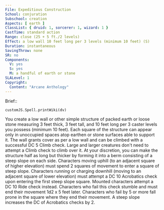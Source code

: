 ```yaml
---
File: Expeditious Construction
School: conjuration
Subschool: creation
Aspects: [ earth ]
ClassList: { druid: 1, sorcerer: 1, wizard: 1 }
CastTime: standard action
Range: close (25 + 5 ft./2 levels)
Effect: a low wall 10 feet long per 3 levels (minimum 10 feet) (S)
Duration: instantaneous
SavingThrow: none
SR: no
Components:
  V: yes
  S: yes
  M: a handful of earth or stone
SLALevel: 1
Copyright:
  Content: "Arcane Anthology"
---
```

Brief:: 

```dataviewjs
customJS.Spell.printWiki(dv)
```

You create a low wall or other simple structure of packed earth or loose stone measuring 3 feet thick, 3 feet tall, and 10 feet long per 3 caster levels you possess (minimum 10 feet). Each square of the structure can appear only in unoccupied spaces atop earthen or stone surfaces able to support it. The wall grants cover as per a low wall and can be climbed with a successful DC 5 Climb check. Large and larger creatures don't need to attempt a Climb check to climb over it.  At your discretion, you can make the structure half as long but thicker by forming it into a berm consisting of a steep slope on each side. Characters moving uphill (to an adjacent square of higher elevation) must spend 2 squares of movement to enter a square of steep slope. Characters running or charging downhill (moving to an adjacent square  of lower elevation) must attempt a DC 10 Acrobatics check upon entering the first steep slope square. Mounted characters attempt a DC 10 Ride check instead. Characters who fail this check stumble and must end their movement 1d2 x 5 feet later. Characters who fail by 5 or more fall prone in the square where they end their movement. A steep slope increases the DC of Acrobatics checks by 2.
